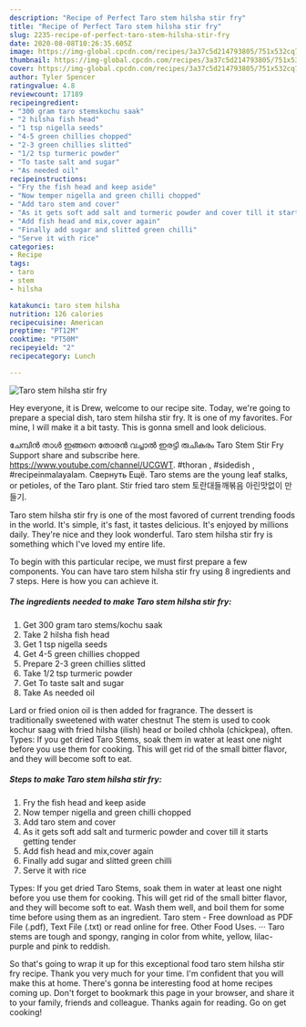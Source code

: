 ```yaml
---
description: "Recipe of Perfect Taro stem hilsha stir fry"
title: "Recipe of Perfect Taro stem hilsha stir fry"
slug: 2235-recipe-of-perfect-taro-stem-hilsha-stir-fry
date: 2020-08-08T10:26:35.605Z
image: https://img-global.cpcdn.com/recipes/3a37c5d214793805/751x532cq70/taro-stem-hilsha-stir-fry-recipe-main-photo.jpg
thumbnail: https://img-global.cpcdn.com/recipes/3a37c5d214793805/751x532cq70/taro-stem-hilsha-stir-fry-recipe-main-photo.jpg
cover: https://img-global.cpcdn.com/recipes/3a37c5d214793805/751x532cq70/taro-stem-hilsha-stir-fry-recipe-main-photo.jpg
author: Tyler Spencer
ratingvalue: 4.8
reviewcount: 17189
recipeingredient:
- "300 gram taro stemskochu saak"
- "2 hilsha fish head"
- "1 tsp nigella seeds"
- "4-5 green chillies chopped"
- "2-3 green chillies slitted"
- "1/2 tsp turmeric powder"
- "To taste salt and sugar"
- "As needed oil"
recipeinstructions:
- "Fry the fish head and keep aside"
- "Now temper nigella and green chilli chopped"
- "Add taro stem and cover"
- "As it gets soft add salt and turmeric powder and cover till it starts getting tender"
- "Add fish head and mix,cover again"
- "Finally add sugar and slitted green chilli"
- "Serve it with rice"
categories:
- Recipe
tags:
- taro
- stem
- hilsha

katakunci: taro stem hilsha 
nutrition: 126 calories
recipecuisine: American
preptime: "PT12M"
cooktime: "PT50M"
recipeyield: "2"
recipecategory: Lunch

---
```



![Taro stem hilsha stir fry](https://img-global.cpcdn.com/recipes/3a37c5d214793805/751x532cq70/taro-stem-hilsha-stir-fry-recipe-main-photo.jpg)

Hey everyone, it is Drew, welcome to our recipe site. Today, we're going to prepare a special dish, taro stem hilsha stir fry. It is one of my favorites. For mine, I will make it a bit tasty. This is gonna smell and look delicious.

ചേമ്പിൻ താൾ ഇങ്ങനെ തോരൻ വച്ചാൽ ഇരട്ടി രുചികരം Taro Stem Stir Fry Support share and subscribe here. https://www.youtube.com/channel/UCGWT. #thoran , #sidedish , #recipeinmalayalam. Свернуть Ещё. Taro stems are the young leaf stalks, or petioles, of the Taro plant. Stir fried taro stem 토란대들깨볶음 아린맛없이 만들기.

Taro stem hilsha stir fry is one of the most favored of current trending foods in the world. It's simple, it's fast, it tastes delicious. It's enjoyed by millions daily. They're nice and they look wonderful. Taro stem hilsha stir fry is something which I've loved my entire life.


To begin with this particular recipe, we must first prepare a few components. You can have taro stem hilsha stir fry using 8 ingredients and 7 steps. Here is how you can achieve it.

<!--inarticleads1-->

##### The ingredients needed to make Taro stem hilsha stir fry:

1. Get 300 gram taro stems/kochu saak
1. Take 2 hilsha fish head
1. Get 1 tsp nigella seeds
1. Get 4-5 green chillies chopped
1. Prepare 2-3 green chillies slitted
1. Take 1/2 tsp turmeric powder
1. Get To taste salt and sugar
1. Take As needed oil


Lard or fried onion oil is then added for fragrance. The dessert is traditionally sweetened with water chestnut The stem is used to cook kochur saag with fried hilsha (ilish) head or boiled chhola (chickpea), often. Types: If you get dried Taro Stems, soak them in water at least one night before you use them for cooking. This will get rid of the small bitter flavor, and they will become soft to eat. 

<!--inarticleads2-->

##### Steps to make Taro stem hilsha stir fry:

1. Fry the fish head and keep aside
1. Now temper nigella and green chilli chopped
1. Add taro stem and cover
1. As it gets soft add salt and turmeric powder and cover till it starts getting tender
1. Add fish head and mix,cover again
1. Finally add sugar and slitted green chilli
1. Serve it with rice


Types: If you get dried Taro Stems, soak them in water at least one night before you use them for cooking. This will get rid of the small bitter flavor, and they will become soft to eat. Wash them well, and boil them for some time before using them as an ingredient. Taro stem - Free download as PDF File (.pdf), Text File (.txt) or read online for free. Other Food Uses. ··· Taro stems are tough and spongy, ranging in color from white, yellow, lilac-purple and pink to reddish. 

So that's going to wrap it up for this exceptional food taro stem hilsha stir fry recipe. Thank you very much for your time. I'm confident that you will make this at home. There's gonna be interesting food at home recipes coming up. Don't forget to bookmark this page in your browser, and share it to your family, friends and colleague. Thanks again for reading. Go on get cooking!

